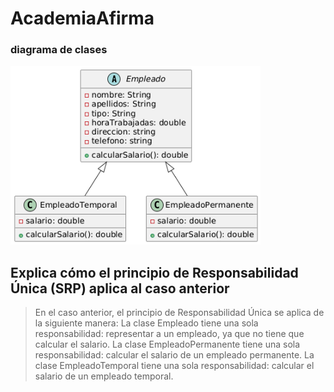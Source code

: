 # AcademiaAfirma


### diagrama de clases 
<img src="diagrama.png" width="400" />

## Explica cómo el principio de Responsabilidad Única (SRP) aplica al caso anterior
> En el caso anterior, el principio de Responsabilidad Única se aplica de la siguiente manera:
> La clase Empleado tiene una sola responsabilidad: representar a un empleado, ya que no tiene que calcular el salario.
> La clase EmpleadoPermanente tiene una sola responsabilidad: calcular el salario de un empleado permanente. 
> La clase EmpleadoTemporal tiene una sola responsabilidad: calcular el salario de un empleado temporal.
